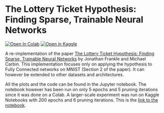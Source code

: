 # The Lottery Ticket Hypothesis: Finding Sparse, Trainable Neural Networks

[![Open In Colab](https://colab.research.google.com/assets/colab-badge.svg)](https://colab.research.google.com/drive/1qiBwqVGF2t0gn_QosayJA9XuI0RWEvqC?usp=sharing)
[![Open in Kaggle](https://kaggle.com/static/images/open-in-kaggle.svg)](https://www.kaggle.com/code/shreyansh2626/lottery-ticket-hypothesis)

A re-implementation of the paper [The Lottery Ticket Hypothesis: Finding Sparse, Trainable Neural Networks](https://arxiv.org/abs/1803.03635v5) by Jonathan Frankle and Michael Carbin. This implementation focuses only on applying the hypothesis to Fully Connected networks on MNIST (Section 2 of the paper). It can however be extended to other datasets and architectures.

All the plots and the code can be found in the Jupyter notebook. The notebook however has been run on only 5 epochs and 5 pruning iterations since it was done on a Colab. A larger-scale experiment was run on Kaggle Notebooks with 200 epochs and 6 pruning iterations. This is the [link to the notebook](https://www.kaggle.com/code/shreyansh2626/lottery-ticket-hypothesis).
